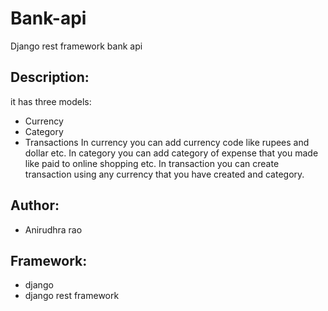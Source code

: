 # Bank-api
Django rest framework bank api

## Description:
it has three models:
* Currency
* Category
* Transactions
In currency you can add currency code like rupees and dollar etc.
In category you can add category of expense that you made like paid to online shopping etc.
In transaction you can create transaction using any currency that you have created and category.

## Author:
* Anirudhra rao

## Framework:
* django
* django rest framework
